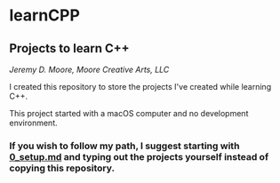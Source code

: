 # learnCPP
## Projects to learn C++

*Jeremy D. Moore, Moore Creative Arts, LLC*

I created this repository to store the projects I've created while learning C++.

This project started with a macOS computer and no development environment.

### If you wish to follow my path, I suggest starting with [**0_setup.md**](https://github.com/jeremydmoore/learnCPP/blob/main/0_setup.md) and typing out the projects yourself instead of copying this repository.
